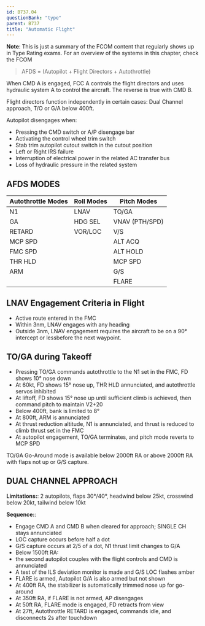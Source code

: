 ```yaml
---
id: B737.04
questionBank: "type"
parent: B737
title: "Automatic Flight"
---
```


**Note**: This is just a summary of the FCOM content that regularly shows up in
Type Rating exams. For an overview of the systems in this chapter, check the
FCOM

> AFDS = (Autopilot + Flight Directors + Autothrottle)

When CMD A is engaged, FCC A controls the flight directors and uses hydraulic
system A to control the aircraft. The reverse is true with CMD B.

Flight directors function independently in certain cases: Dual Channel approach,
T/O or G/A below 400ft.

Autopilot disengages when:

- Pressing the CMD switch or A/P disengage bar
- Activating the control wheel trim switch
- Stab trim autopilot cutout switch in the cutout position
- Left or Right IRS failure
- Interruption of electrical power in the related AC transfer bus
- Loss of hydraulic pressure in the related system

## AFDS MODES

| **Autothrottle Modes** | **Roll Modes** | **Pitch Modes** |
| ---------------------- | -------------- | --------------- |
| N1                     | LNAV           | TO/GA           |
| GA                     | HDG SEL        | VNAV (PTH/SPD)  |
| RETARD                 | VOR/LOC        | V/S             |
| MCP SPD                |                | ALT ACQ         |
| FMC SPD                |                | ALT HOLD        |
| THR HLD                |                | MCP SPD         |
| ARM                    |                | G/S             |
|                        |                | FLARE           |

## LNAV Engagement Criteria in Flight

- Active route entered in the FMC
- Within 3nm, LNAV engages with any heading
- Outside 3nm, LNAV engagement requires the aircraft to be on a 90° intercept or
  lessbefore the next waypoint.

## TO/GA during Takeoff

- Pressing TO/GA commands autothrottle to the N1 set in the FMC, FD shows 10°
  nose down
- At 60kt, FD shows 15° nose up, THR HLD annunciated, and autothrottle servos
  inhibited
- At liftoff, FD shows 15° nose up until sufficient climb is achieved, then
  command pitch to maintain V2+20
- Below 400ft, bank is limited to 8°
- At 800ft, ARM is annunciated
- At thrust reduction altitude, N1 is annunciated, and thrust is reduced to
  climb thrust set in the FMC
- At autopilot engagement, TO/GA terminates, and pitch mode reverts to MCP SPD

TO/GA Go-Around mode is available below 2000ft RA or above 2000ft RA with flaps
not up or G/S capture.

## DUAL CHANNEL APPROACH

**Limitations:**: 2 autopilots, flaps 30°/40°, headwind below 25kt, crosswind
below 20kt, tailwind below 10kt

**Sequence:**:

- Engage CMD A and CMD B when cleared for approach; SINGLE CH stays annunciated
- LOC capture occurs before half a dot
- G/S capture occurs at 2/5 of a dot, N1 thrust limit changes to G/A
- Below 1500ft RA:
- the second autopilot couples with the flight controls and CMD is annunciated
- A test of the ILS deviation monitor is made and G/S LOC flashes amber
- FLARE is armed, Autopilot G/A is also armed but not shown
- At 400ft RA, the stabilizer is automatically trimmed nose up for go-around
- At 350ft RA, if FLARE is not armed, AP disengages
- At 50ft RA, FLARE mode is engaged, FD retracts from view
- At 27ft, Autothrottle RETARD is engaged, commands idle, and disconnects 2s
  after touchdown

